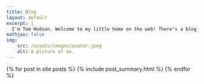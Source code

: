 ```yaml
---
title: Blog
layout: default
excerpt: |
  I'm Tom Hodson. Welcome to my little home on the web! There's a blog, a cv and some projects to look at.
mathjax: false
img:
    src: /assets/images/avatar.jpeg
    alt: A picture of me.
---
```

{% for post in site.posts %}
{% include post_summary.html %}
{% endfor %}
